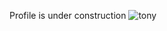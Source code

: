 Profile is under construction 
![tony](https://github.com/user-attachments/assets/87c47547-7452-4427-9208-2de8e3fa6689)
